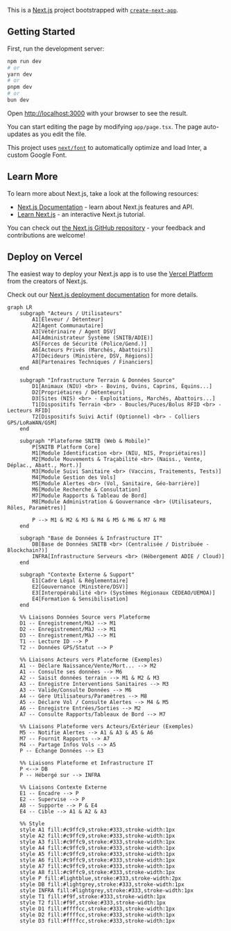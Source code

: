 This is a [Next.js](https://nextjs.org/) project bootstrapped with [`create-next-app`](https://github.com/vercel/next.js/tree/canary/packages/create-next-app).

## Getting Started

First, run the development server:

```bash
npm run dev
# or
yarn dev
# or
pnpm dev
# or
bun dev
```

Open [http://localhost:3000](http://localhost:3000) with your browser to see the result.

You can start editing the page by modifying `app/page.tsx`. The page auto-updates as you edit the file.

This project uses [`next/font`](https://nextjs.org/docs/basic-features/font-optimization) to automatically optimize and load Inter, a custom Google Font.

## Learn More

To learn more about Next.js, take a look at the following resources:

- [Next.js Documentation](https://nextjs.org/docs) - learn about Next.js features and API.
- [Learn Next.js](https://nextjs.org/learn) - an interactive Next.js tutorial.

You can check out [the Next.js GitHub repository](https://github.com/vercel/next.js/) - your feedback and contributions are welcome!

## Deploy on Vercel

The easiest way to deploy your Next.js app is to use the [Vercel Platform](https://vercel.com/new?utm_medium=default-template&filter=next.js&utm_source=create-next-app&utm_campaign=create-next-app-readme) from the creators of Next.js.

Check out our [Next.js deployment documentation](https://nextjs.org/docs/deployment) for more details.





```mermaid
graph LR
    subgraph "Acteurs / Utilisateurs"
        A1[Éleveur / Détenteur]
        A2[Agent Communautaire]
        A3[Vétérinaire / Agent DSV]
        A4[Administrateur Système (SNITB/ADIE)]
        A5[Forces de Sécurité (Police/Gend.)]
        A6[Acteurs Privés (Marchés, Abattoirs)]
        A7[Décideurs (Ministère, DSV, Régions)]
        A8[Partenaires Techniques / Financiers]
    end

    subgraph "Infrastructure Terrain & Données Source"
        D1[Animaux (NIU) <br> - Bovins, Ovins, Caprins, Équins...]
        D2[Propriétaires / Détenteurs]
        D3[Sites (NIS) <br> - Exploitations, Marchés, Abattoirs...]
        T1[Dispositifs Terrain <br> - Boucles/Puces/Bolus RFID <br> - Lecteurs RFID]
        T2[Dispositifs Suivi Actif (Optionnel) <br> - Colliers GPS/LoRaWAN/GSM]
    end

    subgraph "Plateforme SNITB (Web & Mobile)"
        P[SNITB Platform Core]
        M1[Module Identification <br> (NIU, NIS, Propriétaires)]
        M2[Module Mouvements & Traçabilité <br> (Naiss., Vente, Déplac., Abatt., Mort.)]
        M3[Module Suivi Sanitaire <br> (Vaccins, Traitements, Tests)]
        M4[Module Gestion des Vols]
        M5[Module Alertes <br> (Vol, Sanitaire, Géo-barrière)]
        M6[Module Recherche & Consultation]
        M7[Module Rapports & Tableau de Bord]
        M8[Module Administration & Gouvernance <br> (Utilisateurs, Rôles, Paramètres)]

        P --> M1 & M2 & M3 & M4 & M5 & M6 & M7 & M8
    end

    subgraph "Base de Données & Infrastructure IT"
        DB[Base de Données SNITB <br> (Centralisée / Distribuée - Blockchain?)]
        INFRA[Infrastructure Serveurs <br> (Hébergement ADIE / Cloud)]
    end

    subgraph "Contexte Externe & Support"
        E1[Cadre Légal & Réglementaire]
        E2[Gouvernance (Ministère/DSV)]
        E3[Interopérabilité <br> (Systèmes Régionaux CEDEAO/UEMOA)]
        E4[Formation & Sensibilisation]
    end

    %% Liaisons Données Source vers Plateforme
    D1 -- Enregistrement/MàJ --> M1
    D2 -- Enregistrement/MàJ --> M1
    D3 -- Enregistrement/MàJ --> M1
    T1 -- Lecture ID --> P
    T2 -- Données GPS/Statut --> P

    %% Liaisons Acteurs vers Plateforme (Exemples)
    A1 -- Déclare Naissance/Vente/Mort... --> M2
    A1 -- Consulte ses données --> M6
    A2 -- Saisit données terrain --> M1 & M2 & M3
    A3 -- Enregistre Interventions Sanitaires --> M3
    A3 -- Valide/Consulte Données --> M6
    A4 -- Gère Utilisateurs/Paramètres --> M8
    A5 -- Déclare Vol / Consulte Alertes --> M4 & M5
    A6 -- Enregistre Entrées/Sorties --> M2
    A7 -- Consulte Rapports/Tableaux de Bord --> M7

    %% Liaisons Plateforme vers Acteurs/Extérieur (Exemples)
    M5 -- Notifie Alertes --> A1 & A3 & A5 & A6
    M7 -- Fournit Rapports --> A7
    M4 -- Partage Infos Vols --> A5
    P -- Échange Données --> E3

    %% Liaisons Plateforme et Infrastructure IT
    P <--> DB
    P -- Hébergé sur --> INFRA

    %% Liaisons Contexte Externe
    E1 -- Encadre --> P
    E2 -- Supervise --> P
    A8 -- Supporte --> P & E4
    E4 -- Cible --> A1 & A2 & A3

    %% Style
    style A1 fill:#c9ffc9,stroke:#333,stroke-width:1px
    style A2 fill:#c9ffc9,stroke:#333,stroke-width:1px
    style A3 fill:#c9ffc9,stroke:#333,stroke-width:1px
    style A4 fill:#c9ffc9,stroke:#333,stroke-width:1px
    style A5 fill:#c9ffc9,stroke:#333,stroke-width:1px
    style A6 fill:#c9ffc9,stroke:#333,stroke-width:1px
    style A7 fill:#c9ffc9,stroke:#333,stroke-width:1px
    style A8 fill:#c9ffc9,stroke:#333,stroke-width:1px
    style P fill:#lightblue,stroke:#333,stroke-width:2px
    style DB fill:#lightgrey,stroke:#333,stroke-width:1px
    style INFRA fill:#lightgrey,stroke:#333,stroke-width:1px
    style T1 fill:#f9f,stroke:#333,stroke-width:1px
    style T2 fill:#f9f,stroke:#333,stroke-width:1px
    style D1 fill:#ffffcc,stroke:#333,stroke-width:1px
    style D2 fill:#ffffcc,stroke:#333,stroke-width:1px
    style D3 fill:#ffffcc,stroke:#333,stroke-width:1px
```
